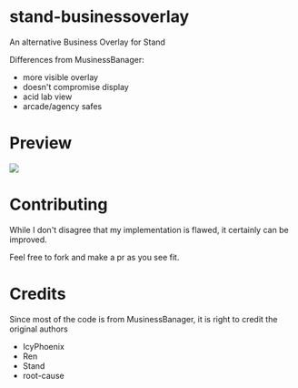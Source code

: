 # stand-businessoverlay
An alternative Business Overlay for Stand

Differences from MusinessBanager:
- more visible overlay
- doesn't compromise display
- acid lab view
- arcade/agency safes

# Preview
![](https://raw.githubusercontent.com/stagnate6628/stand-businessoverlay/main/preview.png)

# Contributing
While I don't disagree that my implementation is flawed, it certainly can be improved.

Feel free to fork and make a pr as you see fit.

# Credits
Since most of the code is from MusinessBanager, it is right to credit the original authors
- IcyPhoenix
- Ren
- Stand
- root-cause
